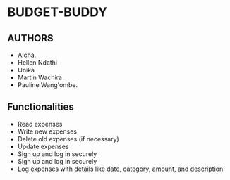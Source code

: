 # BUDGET-BUDDY

## AUTHORS

- Aicha.
- Hellen Ndathi
- Unika
- Martin Wachira
- Pauline Wang'ombe.


## Functionalities
- Read expenses
- Write new expenses
- Delete old expenses (if necessary)
- Update expenses
- Sign up and log in securely
- Sign up and log in securely
- Log expenses with details like date, category, amount, and description



